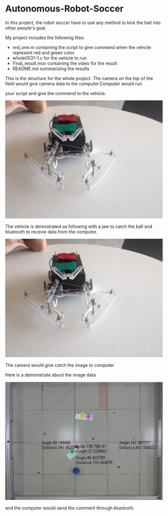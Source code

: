 # Autonomous-Robot-Soccer

In this project, the robot soccer have to use any method to kick the ball into other people's goal.

[image1]: ./Final_Project_Picture/Project_structure.png "Model Visualization"
[image2]: ./Final_Project_Picture/computer_vision.png "Center Image"
[image3]: ./Final_Project_Picture/vehicle.png "vehicle"

My project includes the following files:
* red_one.m containing the script to give commend when the vehcile represent red and green color
* whole0531-1.c for the vehicle to run
* Final_result.mov containing the video for the result
* README.md summarizing the results


This is the structure for the whole project. The camera on the top of the field would give camera data to the computer.Computer would run

your script and give the commend to the vehicle.

![center image][image3]

The vehicle is demostrated as following with a jaw to catch the ball and bluetooth to recevie data from the computer.

![center image][image3]

The camera would give catch the image to computer 

Here is a demonstrate about the image data

![center image][image2]

and the computer would send the comment through bluetooth.





